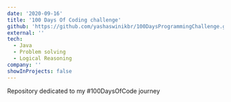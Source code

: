 ```yaml
---
date: '2020-09-16'
title: '100 Days Of Coding challenge'
github: 'https://github.com/yashaswinikbr/100DaysProgrammingChallenge.git'
external: ''
tech:
  - Java
  - Problem solving
  - Logical Reasoning
company: ''
showInProjects: false
---
```


Repository dedicated to my #100DaysOfCode journey
